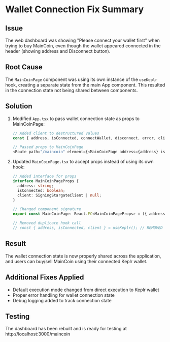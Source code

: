 # Wallet Connection Fix Summary

## Issue
The web dashboard was showing "Please connect your wallet first" when trying to buy MainCoin, even though the wallet appeared connected in the header (showing address and Disconnect button).

## Root Cause
The `MainCoinPage` component was using its own instance of the `useKeplr` hook, creating a separate state from the main App component. This resulted in the connection state not being shared between components.

## Solution
1. Modified `App.tsx` to pass wallet connection state as props to MainCoinPage:
   ```typescript
   // Added client to destructured values
   const { address, isConnected, connectWallet, disconnect, error, client } = useKeplr();
   
   // Passed props to MainCoinPage
   <Route path="/maincoin" element={<MainCoinPage address={address} isConnected={isConnected} client={client} />} />
   ```

2. Updated `MainCoinPage.tsx` to accept props instead of using its own hook:
   ```typescript
   // Added interface for props
   interface MainCoinPageProps {
     address: string;
     isConnected: boolean;
     client: SigningStargateClient | null;
   }
   
   // Changed component signature
   export const MainCoinPage: React.FC<MainCoinPageProps> = ({ address, isConnected, client }) => {
   
   // Removed duplicate hook call
   // const { address, isConnected, client } = useKeplr(); // REMOVED
   ```

## Result
The wallet connection state is now properly shared across the application, and users can buy/sell MainCoin using their connected Keplr wallet.

## Additional Fixes Applied
- Default execution mode changed from direct execution to Keplr wallet
- Proper error handling for wallet connection state
- Debug logging added to track connection state

## Testing
The dashboard has been rebuilt and is ready for testing at http://localhost:3000/maincoin